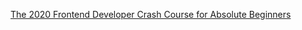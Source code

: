 [The 2020 Frontend Developer Crash Course for Absolute Beginners](https://www.youtube.com/watch?v=QA0XpGhiz5w&t=10s)